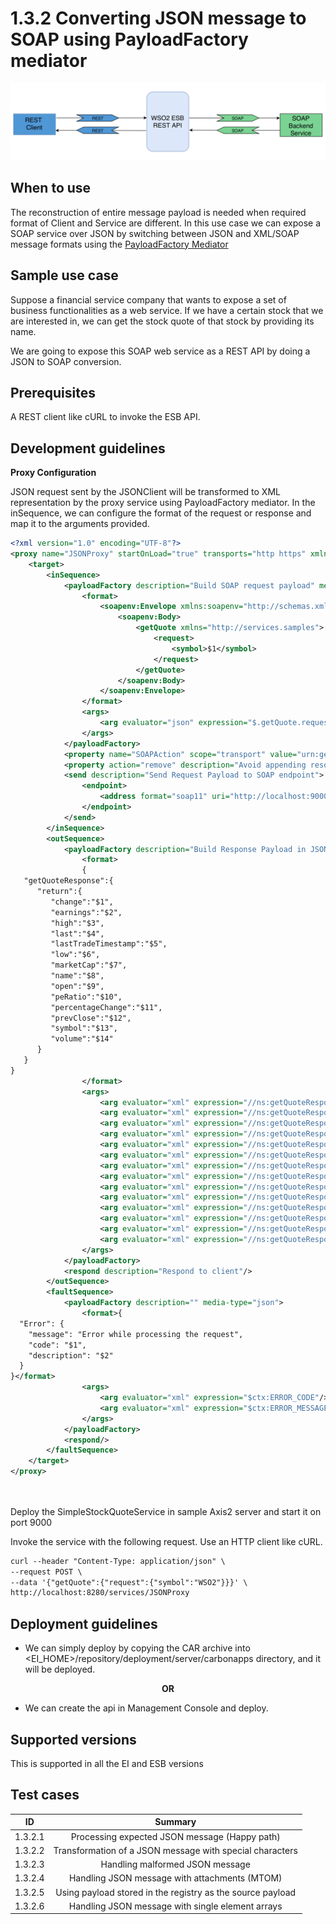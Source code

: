 # 1.3.2 Converting JSON message to SOAP using PayloadFactory mediator


![SOAP to JSON conversion](images/JSON-to-SOAP.png)


## When to use
The reconstruction of entire message payload is needed when required format of Client and Service are different. 
In this use case we can expose a SOAP service over JSON by switching between JSON and XML/SOAP message formats 
using the [PayloadFactory Mediator](https://docs.wso2.com/display/EI640/PayloadFactory+Mediator)


## Sample use case
Suppose a financial service company that wants to expose a set of business functionalities as a web service. 
If we have a certain stock that we are interested in, we can get the stock quote of that stock by providing its name.
  
We are going to expose this SOAP web service as a REST API by doing a JSON to SOAP conversion.

## Prerequisites
A REST client like cURL to invoke the ESB API.

## Development guidelines

<b>Proxy Configuration</b>

JSON request sent by the JSONClient will be transformed to XML representation by the proxy service using PayloadFactory 
mediator. In the inSequence, we can configure the format of the request or response and map it to the arguments provided. 


```xml
<?xml version="1.0" encoding="UTF-8"?>
<proxy name="JSONProxy" startOnLoad="true" transports="http https" xmlns="http://ws.apache.org/ns/synapse">
    <target>
        <inSequence>
            <payloadFactory description="Build SOAP request payload" media-type="xml">
                <format>
                    <soapenv:Envelope xmlns:soapenv="http://schemas.xmlsoap.org/soap/envelope/">
                        <soapenv:Body>
                            <getQuote xmlns="http://services.samples">
                                <request>
                                    <symbol>$1</symbol>
                                </request>
                            </getQuote>
                        </soapenv:Body>
                    </soapenv:Envelope>
                </format>
                <args>
                    <arg evaluator="json" expression="$.getQuote.request.symbol"/>
                </args>
            </payloadFactory>
            <property name="SOAPAction" scope="transport" value="urn:getQuote"></property>
            <property action="remove" description="Avoid appending resource to endpoint URL" name="REST_URL_POSTFIX" scope="axis2"/>
            <send description="Send Request Payload to SOAP endpoint">
                <endpoint>
                    <address format="soap11" uri="http://localhost:9000/services/SimpleStockQuoteService"/>
                </endpoint>
            </send>
        </inSequence>
        <outSequence>
            <payloadFactory description="Build Response Payload in JSON format" media-type="json">
                <format>
                {
   "getQuoteResponse":{
      "return":{
         "change":"$1",
         "earnings":"$2",
         "high":"$3",
         "last":"$4",
         "lastTradeTimestamp":"$5",
         "low":"$6",
         "marketCap":"$7",
         "name":"$8",
         "open":"$9",
         "peRatio":"$10",
         "percentageChange":"$11",
         "prevClose":"$12",
         "symbol":"$13",
         "volume":"$14"
      }
   }
}
                </format>
                <args>
                    <arg evaluator="xml" expression="//ns:getQuoteResponse/ns:return/ax21:change" xmlns:ax21="http://services.samples/xsd" xmlns:ns="http://services.samples"/>
                    <arg evaluator="xml" expression="//ns:getQuoteResponse/ns:return/ax21:earnings" xmlns:ax21="http://services.samples/xsd" xmlns:ns="http://services.samples"/>
                    <arg evaluator="xml" expression="//ns:getQuoteResponse/ns:return/ax21:high" xmlns:ax21="http://services.samples/xsd" xmlns:ns="http://services.samples"/>
                    <arg evaluator="xml" expression="//ns:getQuoteResponse/ns:return/ax21:last" xmlns:ax21="http://services.samples/xsd" xmlns:ns="http://services.samples"/>
                    <arg evaluator="xml" expression="//ns:getQuoteResponse/ns:return/ax21:lastTradeTimestamp" xmlns:ax21="http://services.samples/xsd" xmlns:ns="http://services.samples"/>
                    <arg evaluator="xml" expression="//ns:getQuoteResponse/ns:return/ax21:low" xmlns:ax21="http://services.samples/xsd" xmlns:ns="http://services.samples"/>
                    <arg evaluator="xml" expression="//ns:getQuoteResponse/ns:return/ax21:marketCap" xmlns:ax21="http://services.samples/xsd" xmlns:ns="http://services.samples"/>
                    <arg evaluator="xml" expression="//ns:getQuoteResponse/ns:return/ax21:name" xmlns:ax21="http://services.samples/xsd" xmlns:ns="http://services.samples"/>
                    <arg evaluator="xml" expression="//ns:getQuoteResponse/ns:return/ax21:open" xmlns:ax21="http://services.samples/xsd" xmlns:ns="http://services.samples"/>
                    <arg evaluator="xml" expression="//ns:getQuoteResponse/ns:return/ax21:peRatio" xmlns:ax21="http://services.samples/xsd" xmlns:ns="http://services.samples"/>
                    <arg evaluator="xml" expression="//ns:getQuoteResponse/ns:return/ax21:percentageChange" xmlns:ax21="http://services.samples/xsd" xmlns:ns="http://services.samples"/>
                    <arg evaluator="xml" expression="//ns:getQuoteResponse/ns:return/ax21:prevClose" xmlns:ax21="http://services.samples/xsd" xmlns:ns="http://services.samples"/>
                    <arg evaluator="xml" expression="//ns:getQuoteResponse/ns:return/ax21:symbol" xmlns:ax21="http://services.samples/xsd" xmlns:ns="http://services.samples"/>
                    <arg evaluator="xml" expression="//ns:getQuoteResponse/ns:return/ax21:volume" xmlns:ax21="http://services.samples/xsd" xmlns:ns="http://services.samples"/>
                </args>
            </payloadFactory>
            <respond description="Respond to client"/>
        </outSequence>
        <faultSequence>
            <payloadFactory description="" media-type="json">
                <format>{
  "Error": {
    "message": "Error while processing the request",
    "code": "$1",
    "description": "$2"
  }
}</format>
                <args>
                    <arg evaluator="xml" expression="$ctx:ERROR_CODE"/>
                    <arg evaluator="xml" expression="$ctx:ERROR_MESSAGE"/>
                </args>
            </payloadFactory>
            <respond/>
        </faultSequence>
    </target>
</proxy>

                                
```

Deploy the SimpleStockQuoteService in sample Axis2 server and start it on port 9000

Invoke the service with the following request. Use an HTTP client like cURL.

```xml
curl --header "Content-Type: application/json" \
--request POST \
--data '{"getQuote":{"request":{"symbol":"WSO2"}}}' \
http://localhost:8280/services/JSONProxy
```

## Deployment guidelines

* We can simply deploy by copying the CAR archive into <EI_HOME>/repository/deployment/server/carbonapps directory, and it will be deployed.

<p align="center"><b> OR </b></p>

* We can create the api in Management Console and deploy.

## Supported versions

This is supported in all the EI and ESB versions

## Test cases

| ID        | Summary                                                    |
| ----------|:----------------------------------------------------------:|
| 1.3.2.1   | Processing expected JSON message (Happy path)              |
| 1.3.2.2   | Transformation of a JSON message with special characters   |
| 1.3.2.3   | Handling malformed JSON message                            |
| 1.3.2.4   | Handling JSON message with attachments (MTOM)              |
| 1.3.2.5   | Using payload stored in the registry as the source payload |
| 1.3.2.6   | Handling JSON message with single element arrays           |
